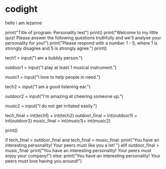 # codight
hello 
i am lezanne

print("Title of program: Personality test")
print()
print("Welcome to my little quiz! Please answer the following questions truthfully and we'll analyse your personality for you!")
print("Please respond with a number 1 - 5, where 1 is strongly disagree and 5 is strongly agree.")
print()

tech1 = input("I am a bubbly person.")

outdoor1 = input("I play at least 1 musical instrument.")

music1 = input("I love to help people in need.")

tech2 = input("I am a good listening ear.")

outdoor2 = input("I'm amazing at cheering someone up.")

music2 = input("I do not get irritated easily.")


tech_final = int(tech1) + int(tech2)
outdoor_final = int(outdoor1) + int(outdoor2)
music_final = int(music1)+ int(music2)

print()

if tech_final > outdoor_final and tech_final > music_final:
  print("You have an interesting personality! Your peers must like you a lot! ")
elif outdoor_final > music_final:
  print("You have an interesting personality! Your peers must enjoy your company!")
else:
  print("You have an interesting personality! Your peers must love having you around!")

